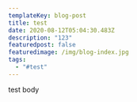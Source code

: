 ```yaml
---
templateKey: blog-post
title: test
date: 2020-08-12T05:04:30.483Z
description: "123"
featuredpost: false
featuredimage: /img/blog-index.jpg
tags:
  - "#test"
---
```

test body